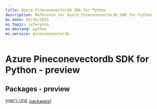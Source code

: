 ```yaml
---
title: Azure Pineconevectordb SDK for Python
description: Reference for Azure Pineconevectordb SDK for Python
ms.date: 02/26/2025
ms.topic: reference
ms.devlang: python
ms.service: pineconevectordb
---
```

# Azure Pineconevectordb SDK for Python - preview
## Packages - preview
[!INCLUDE [packages](pineconevectordb-index.md)]